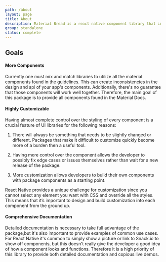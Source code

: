 ```yaml
---
path: /about
layout: page
title: About
description: Material Bread is a react native component library that implements Material Design Guidelines. It works on iOS, Android, and web browsers (using react-native-web.)
group: standalone
status: complete
---
```


## Goals

<section>

#### More Components

Currently one must mix and match libraries to utilize all the material components found in the guidelines. This can create inconsistencies in the design and api of your app's components. Additionally, there's no guarantee that those components will work well together. Therefore, the main goal of this package is to provide all components found in the Material Docs.

</section>

<section>

#### Highly Customizable

Having almost complete control over the styling of every component is a crucial feature of UI libraries for the following reasons:

1. There will always be something that needs to be slightly changed or different. Packages that make it difficult to customize quickly become more of a burden then a useful tool.

2. Having more control over the component allows the developer to possibly fix edge cases or issues themselves rather than wait for a new release of the package.

3. More customization allows developers to build their own components with package components as a starting point.

React Native provides a unique challenge for customization since you cannot select any element you want with CSS and override all the styles. This means that it’s important to design and build customization into each component from the ground up.

</section>

<section>

#### Comprehensive Documentation

Detailed documentation is necessary to take full advantage of the package,but it's also important to provide examples of common use cases. For React Native it's common to simply show a picture or link to Snack.io to show off components, but this doesn't really give the developer a good idea of how a component looks and functions. Therefore it is a high priority of this library to provide both detailed documentation and copious live demos.

</section>
